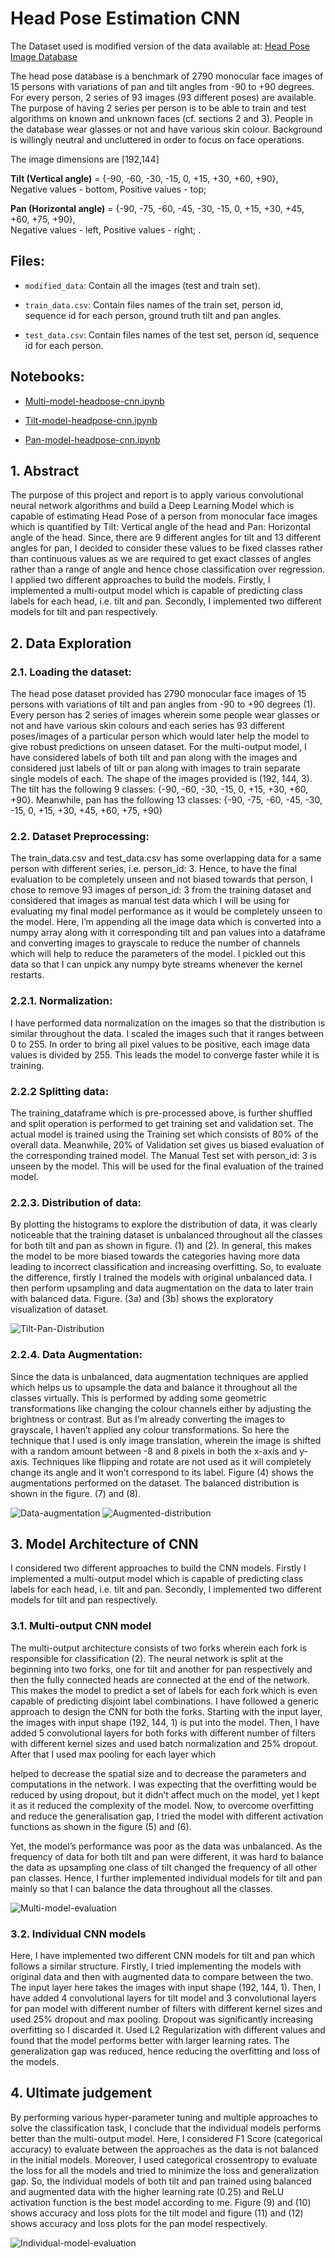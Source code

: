 # Head Pose Estimation CNN

The Dataset used is modified version of the data available at: [Head Pose Image Database](http://www-prima.inrialpes.fr/perso/Gourier/Faces/HPDatabase.html)

The head pose database is a benchmark of 2790 monocular face images of 15 persons with variations of pan and tilt angles from -90 to +90 degrees. For every person, 2 series of 93 images (93 different poses) are available. The purpose of having 2 series per person is to be able to train and test algorithms on known and unknown faces (cf. sections 2 and 3). People in the database wear glasses or not and have various skin colour. Background is willingly neutral and uncluttered in order to focus on face operations.

The image dimensions are [192,144]

**Tilt (Vertical angle)** = {-90, -60, -30, -15, 0, +15, +30, +60, +90},  
Negative values - bottom, Positive values - top;


**Pan (Horizontal angle)** = {-90, -75, -60, -45, -30, -15, 0, +15, +30, +45, +60, +75, +90},  
Negative values - left, Positive values - right;
                .

## Files:

- `modified_data`: Contain all the images (test and train set).

- `train_data.csv`: Contain files names of the train set, person id, sequence id for each person, ground truth tilt and pan angles.

- `test_data.csv`: Contain files names of the test set, person id, sequence id for each person.

## Notebooks:

- [Multi-model-headpose-cnn.ipynb](https://github.com/parekhjigar/Head-pose-estimation-cnn/blob/master/Multi_model_head_pose_estimation_cnn.ipynb)

- [Tilt-model-headpose-cnn.ipynb](https://github.com/parekhjigar/Head-pose-estimation-cnn/blob/master/Tilt_model_headpose_cnn.ipynb)

- [Pan-model-headpose-cnn.ipynb](https://github.com/parekhjigar/Head-pose-estimation-cnn/blob/master/Pan_model_headpose_cnn.ipynb)


## 1. Abstract
The purpose of this project and report is to apply various convolutional neural network algorithms and build a Deep Learning Model which is capable of estimating Head Pose of a person from monocular face images which is quantified by Tilt: Vertical angle of the head and Pan: Horizontal angle of the head. Since, there are 9 different angles for tilt and 13 different angles for pan, I decided to consider these values to be fixed classes rather than continuous values as we are required to get exact classes of angles rather than a range of angle and hence chose classification over regression. I applied two different approaches to build the models. Firstly, I implemented a multi-output model which is capable of predicting class labels for each head, i.e. tilt and pan. Secondly, I implemented two different models for tilt and pan respectively.

## 2. Data Exploration

### 2.1. Loading the dataset:

The head pose dataset provided has 2790 monocular face images of 15 persons with variations of tilt and pan angles from -90 to +90 degrees (1). Every person has 2 series of images wherein some people wear glasses or not and have various skin colours and each series has 93 different poses/images of a particular person which would later help the model to give robust predictions on unseen dataset. For the multi-output model, I have considered labels of both tilt and pan along with the images and considered just labels of tilt or pan along with images to train separate single models of each. The shape of the images provided is (192, 144, 3). The tilt has the following 9 classes: {-90, -60, -30, -15, 0, +15, +30, +60, +90}. Meanwhile, pan has the following 13 classes: {-90, -75, -60, -45, -30, -15, 0, +15, +30, +45, +60, +75, +90}

### 2.2. Dataset Preprocessing:

The train_data.csv and test_data.csv has some overlapping data for a same person with different series, i.e. person_id: 3. Hence, to have the final evaluation to be completely unseen and not biased towards that person, I chose to remove 93 images of person_id: 3 from the training dataset and considered that images as manual test data which I will be using for evaluating my final model performance as it would be completely unseen to the model. Here, I’m appending all the image data which is converted into a numpy array along with it corresponding tilt and pan values into a dataframe and converting images to grayscale to reduce the number of channels which will help to reduce the parameters of the model. I pickled out this data so that I can unpick any numpy byte streams whenever the kernel restarts.

### 2.2.1. Normalization:

I have performed data normalization on the images so that the distribution is similar throughout the data. I scaled the images such that it ranges between 0 to 255. In order to bring all pixel values to be positive, each image data values is divided by 255. This leads the model to converge faster while it is training.

### 2.2.2 Splitting data:

The training_dataframe which is pre-processed above, is further shuffled and split operation is performed to get training set and validation set. The actual model is trained using the Training set which consists of 80% of the overall data. Meanwhile, 20% of Validation set gives us biased evaluation of the corresponding trained model. The Manual Test set with person_id: 3 is unseen by the model. This will be used for the final evaluation of the trained model.

### 2.2.3. Distribution of data:

By plotting the histograms to explore the distribution of data, it was clearly noticeable that the training dataset is unbalanced throughout all the classes for both tilt and pan as shown in figure. (1) and (2). In general, this makes the model to be more biased towards the categories having more data leading to incorrect classification and increasing overfitting. So, to evaluate the difference, firstly I trained the models with original unbalanced data. I then perform upsampling and data augmentation on the data to later train with balanced data. Figure. (3a) and (3b) shows the exploratory visualization of dataset.

![Tilt-Pan-Distribution](Tilt-Pan-Distribution.png)

### 2.2.4. Data Augmentation:

Since the data is unbalanced, data augmentation techniques are applied which helps us to upsample the data and balance it throughout all the classes virtually. This is performed by adding some geometric transformations like changing the colour channels either by adjusting the brightness or contrast. But as I’m already converting the images to grayscale, I haven’t applied any colour transformations. So here the technique that I used is only image translation, wherein the image is shifted with a random amount between -8 and 8 pixels in both the x-axis and y-axis. Techniques like flipping and rotate are not used as it will completely change its angle and it won’t correspond to its label. Figure (4) shows the augmentations performed on the dataset. The balanced distribution is shown in the figure. (7) and (8).

![Data-augmentation](Data-augmentation.png)
![Augmented-distribution](Augmented-distribution.png)

## 3. Model Architecture of CNN
I considered two different approaches to build the CNN models. Firstly I implemented a multi-output model which is capable of predicting class labels for each head, i.e. tilt and pan. Secondly, I implemented two different models for tilt and pan respectively.

### 3.1. Multi-output CNN model

The multi-output architecture consists of two forks wherein each fork is responsible for classification (2). The neural network is split at the beginning into two forks, one for tilt and another for pan respectively and then the fully connected heads are connected at the end of the network. This makes the model to predict a set of labels for each fork which is even capable of predicting disjoint label combinations.
I have followed a generic approach to design the CNN for both the forks. Starting with the input layer, the images with input shape (192, 144, 1) is put into the model. Then, I have added 5 convolutional layers for both forks with different number of filters with different kernel sizes and used batch normalization and 25% dropout. After that I used max pooling for each layer which

helped to decrease the spatial size and to decrease the parameters and computations in the network. I was expecting that the overfitting would be reduced by using dropout, but it didn’t affect much on the model, yet I kept it as it reduced the complexity of the model. Now, to overcome overfitting and reduce the generalisation gap, I tried the model with different activation functions as shown in the figure (5) and (6).

Yet, the model’s performance was poor as the data was unbalanced. As the frequency of data for both tilt and pan were different, it was hard to balance the data as upsampling one class of tilt changed the frequency of all other pan classes. Hence, I further implemented individual models for tilt and pan mainly so that I can balance the data throughout all the classes.

![Multi-model-evaluation](Multi-model-evaluation.png)

### 3.2. Individual CNN models

Here, I have implemented two different CNN models for tilt and pan which follows a similar structure. Firstly, I tried implementing the models with original data and then with augmented data to compare between the two. The input layer here takes the images with input shape (192, 144, 1). Then, I have added 4 convolutional layers for tilt model and 3 convolutional layers for pan model with different number of filters with different kernel sizes and used 25% dropout and max pooling. Dropout was significantly increasing overfitting so I discarded it. Used L2 Regularization with different values and found that the model performs better with larger learning rates. The generalization gap was reduced, hence reducing the overfitting and loss of the models.

## 4. Ultimate judgement

By performing various hyper-parameter tuning and multiple approaches to solve the classification task, I conclude that the individual models performs better than the multi-output model. Here, I considered F1 Score (categorical accuracy) to evaluate between the approaches as the data is not balanced in the initial models. Moreover, I used categorical crossentropy to evaluate the loss for all the models and tried to minimize the loss and generalization gap. So, the individual models of both tilt and pan trained using balanced and augmented data with the higher learning rate (0.25) and ReLU activation function is the best model according to me. Figure (9) and (10) shows accuracy and loss plots for the tilt model and figure (11) and (12) shows accuracy and loss plots for the pan model respectively.

![Individual-model-evaluation](Individual-model-evaluation.png)